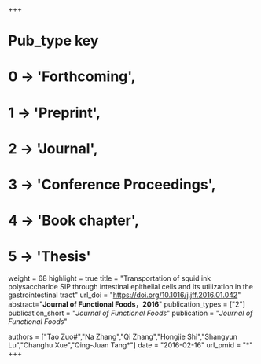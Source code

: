 +++
# Pub_type key
# 0 -> 'Forthcoming',
# 1 -> 'Preprint',
# 2 -> 'Journal',
# 3 -> 'Conference Proceedings',
# 4 -> 'Book chapter',
# 5 -> 'Thesis'

weight = 68
highlight = true
title = "Transportation of squid ink polysaccharide SIP through intestinal epithelial cells and its utilization in the gastrointestinal tract"
url_doi = "https://doi.org/10.1016/j.jff.2016.01.042"
abstract="**Journal of Functional Foods，2016**"
publication_types = ["2"]
publication_short = "*Journal of Functional Foods*"
publication = "*Journal of Functional Foods*"

authors = ["Tao Zuo#","Na Zhang","Qi Zhang","Hongjie Shi","Shangyun Lu","Changhu Xue","Qing-Juan Tang*"]
date = "2016-02-16"
url_pmid = "*"
+++
